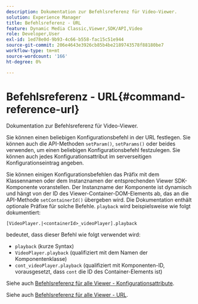 ```yaml
---
description: Dokumentation zur Befehlsreferenz für Video-Viewer.
solution: Experience Manager
title: Befehlsreferenz - URL
feature: Dynamic Media Classic,Viewer,SDK/API,Video
role: Developer,User
exl-id: 1ed78e0d-9b93-4c66-b558-fac15c51e944
source-git-commit: 206e4643e3926cb85b4be2189743578f88180be7
workflow-type: tm+mt
source-wordcount: '166'
ht-degree: 0%

---
```


# Befehlsreferenz - URL{#command-reference-url}

Dokumentation zur Befehlsreferenz für Video-Viewer.

Sie können einen beliebigen Konfigurationsbefehl in der URL festlegen. Sie können auch die API-Methoden `setParam()`, `setParams()` oder beides verwenden, um einen beliebigen Konfigurationsbefehl festzulegen. Sie können auch jedes Konfigurationsattribut im serverseitigen Konfigurationseintrag angeben.

Sie können einigen Konfigurationsbefehlen das Präfix mit dem Klassennamen oder dem Instanznamen der entsprechenden Viewer SDK-Komponente voranstellen. Der Instanzname der Komponente ist dynamisch und hängt von der ID des Viewer-Container-DOM-Elements ab, das an die API-Methode `setContainerId()` übergeben wird. Die Dokumentation enthält optionale Präfixe für solche Befehle. `playback` wird beispielsweise wie folgt dokumentiert:

```
[VideoPlayer.|<containerId>_videoPlayer].playback
```

bedeutet, dass dieser Befehl wie folgt verwendet wird:

* `playback` (kurze Syntax)
* `VideoPlayer.playback` (qualifiziert mit dem Namen der Komponentenklasse)
* `cont_videoPlayer.playback` (qualifiziert mit Komponenten-ID, vorausgesetzt, dass  `cont` die ID des Container-Elements ist)

Siehe auch [Befehlsreferenz für alle Viewer - Konfigurationsattribute](../../../r-html5-viewer-20-cmdref-configattrib/r-html5-viewer-20-cmdref-configattrib.md#concept-850e0f2c49b949deb7cfbfd330d329bd).

Siehe auch [Befehlsreferenz für alle Viewer - URL](../../../c-html5-viewer-20-cmdref-url/c-html5-viewer-20-cmdref-url.md#concept-9b337f349b7b406b8c33c7ee96b3e226).
